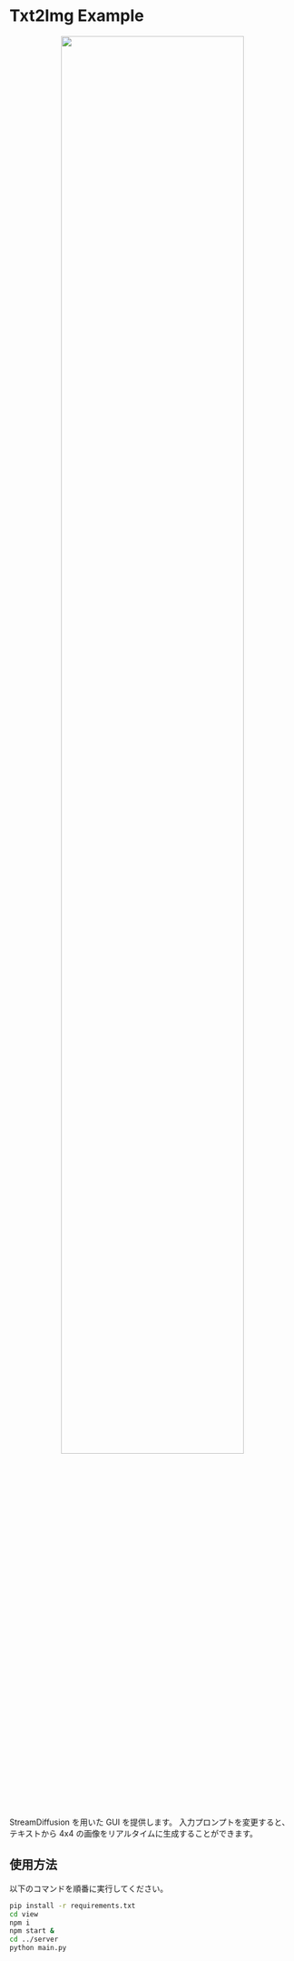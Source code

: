 # Txt2Img Example

<p align="center">
  <img src="../../assets/demo_01.gif" width=80%>
</p>

StreamDiffusion を用いた GUI を提供します。
入力プロンプトを変更すると、テキストから 4x4 の画像をリアルタイムに生成することができます。

## 使用方法

以下のコマンドを順番に実行してください。

```bash
pip install -r requirements.txt
cd view
npm i
npm start &
cd ../server
python main.py
```
